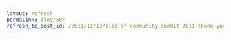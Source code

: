 ```yaml
---
layout: refresh
permalink: blog/50/
refresh_to_post_id: /2011/11/13/olpc-sf-community-summit-2011-thank-you
---
```

